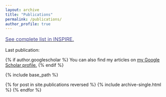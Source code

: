 ```yaml
---
layout: archive
title: "Publications"
permalink: /publications/
author_profile: true
---
```




<a style="line-height: 1.5;" href="http://inspirehep.net/author/profile/A.Celis.1"><span style="color: #474791;"><span style="font-size: medium;">See complete list in INSPIRE.</span></span></a>

<p>Last publication:</p>




{% if author.googlescholar %}
  You can also find my articles on <u><a href="{{author.googlescholar}}">my Google Scholar profile</a>.</u>
{% endif %}

{% include base_path %}

{% for post in site.publications reversed %}
  {% include archive-single.html %}
{% endfor %}





